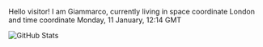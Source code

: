 Hello visitor! I am Giammarco, currently living in space coordinate London and time coordinate Monday, 11 January, 12:14 GMT

![GitHub Stats](https://github-readme-stats.vercel.app/api?username=grcasanova)
